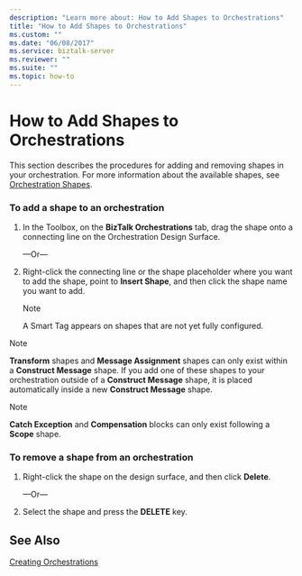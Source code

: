```yaml
---
description: "Learn more about: How to Add Shapes to Orchestrations"
title: "How to Add Shapes to Orchestrations"
ms.custom: ""
ms.date: "06/08/2017"
ms.service: biztalk-server
ms.reviewer: ""
ms.suite: ""
ms.topic: how-to
---
```

# How to Add Shapes to Orchestrations
This section describes the procedures for adding and removing shapes in your orchestration. For more information about the available shapes, see [Orchestration Shapes](../core/orchestration-shapes.md).  
  
### To add a shape to an orchestration  
  
1.  In the Toolbox, on the **BizTalk Orchestrations** tab, drag the shape onto a connecting line on the Orchestration Design Surface.  
  
     —Or—  
  
2.  Right-click the connecting line or the shape placeholder where you want to add the shape, point to **Insert Shape**, and then click the shape name you want to add.  
  
    > [!NOTE]
    >  A Smart Tag appears on shapes that are not yet fully configured.  
  
> [!NOTE]
>  **Transform** shapes and **Message Assignment** shapes can only exist within a **Construct Message** shape. If you add one of these shapes to your orchestration outside of a **Construct Message** shape, it is placed automatically inside a new **Construct Message** shape.  
  
> [!NOTE]
>  **Catch Exception** and **Compensation** blocks can only exist following a **Scope** shape.  
  
### To remove a shape from an orchestration  
  
1.  Right-click the shape on the design surface, and then click **Delete**.  
  
     —Or—  
  
2.  Select the shape and press the **DELETE** key.  
  
## See Also  
 [Creating Orchestrations](../core/creating-orchestrations.md)
